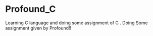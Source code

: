 # Profound_C
Learning C language and doing some assignment of C . Doing Some assignment given by Profound!!
